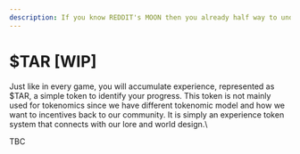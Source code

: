 ```yaml
---
description: If you know REDDIT's MOON then you already half way to understand this concept
---
```


# $TAR \[WIP]

Just like in every game, you will accumulate experience, represented as $TAR, a simple token to identify your progress. This token is not mainly used for tokenomics since we have different tokenomic model and how we want to incentives back to our community. It is simply an experience token system that connects with our lore and world design.\


TBC
